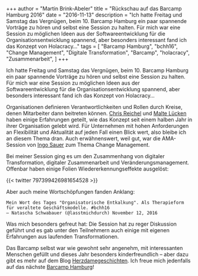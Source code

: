+++
author = "Martin Brink-Abeler"
title = "Rückschau auf das Barcamp Hamburg 2016"
date = "2016-11-13"
description = "Ich hatte Freitag und Samstag das Vergnügen, beim 10. Barcamp Hamburg ein paar spannende Vorträge zu hören und selbst eine Session zu halten. Für mich war eine Session zu möglichen Ideen aus der Softwareentwicklung für die Organisationsentwicklung spannend, aber besonders interessant fand ich das Konzept von Holacracy…"
tags = [
    "Barcamp Hamburg", "bchh16",  "Change Management",  "Digitale Transformation",  "Barcamp",  "holacracy",  "Zusammenarbeit", 
]
+++

Ich hatte Freitag und Samstag das Vergnügen, beim 10. Barcamp Hamburg ein paar spannende Vorträge zu hören und selbst eine Session zu halten. Für mich war eine Session zu möglichen Ideen aus der Softwareentwicklung für die Organisationsentwicklung spannend, aber besonders interessant fand ich das Konzept von Holacracy…
<!--more-->


Organisationen definieren Verantwortlichkeiten und Rollen durch Kreise, denen Mitarbeiter dann beitreten können. [Chris Reichel](https://twitter.com/creichel_) und [Malte Lücken](https://twitter.com/mluecken) haben einige Erfahrungen geteilt, wie das Konzept seit einem halben Jahr in ihrer Organisation gelebt wird. Für Unternehmen mit hohen Anforderungen an Flexibilität und Aktualität auf jeden Fall einen Blick wert, also bleibe ich an diesem Thema dran. Auch erwähnenswert, weil gut, war die AMA-Session von [Ingo Sauer](https://twitter.com/scytto) zum Thema Change Management.

Bei meiner Session ging es um den Zusammenhang von digitaler Transformation, digitaler Zusammenarbeit und Veränderungsmanagement. Offenbar haben einige Folien Wiedererkennungseffekte ausgelöst:

{{< twitter 797399426981654528 >}}


Aber auch meine Wortschöpfungen fanden Anklang:

	Mein Wort des Tages "Organisatorische Entkalkung". Als Therapieform für veraltete Geschäftsmodelle. #bchh16
	— Natascha Schwabauer (@lasstmichdurch) November 12, 2016

Was mich besonders gefreut hat: Die Session hat zu reger Diskussion geführt und es gab unter den Teilnehmern auch einige mit eigenen Erfahrungen aus laufenden Transformationen.

Das Barcamp selbst war wie gewohnt sehr angenehm, mit interessanten Menschen gefüllt und dieses Jahr besonders kinderfreundlich – aber dazu gibt es mehr auf dem Blog [Herzdamegeschichten](http://www.herzdamengeschichten.de/2016/11/13/mit-kindern-zum-barcamp-jo/). Ich freue mich jedenfalls auf das nächste [Barcamp Hamburg](http://www.barcamphamburg.com/)!